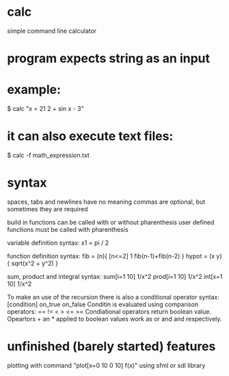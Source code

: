 # calc
simple command line calculator


# program expects string as an input
# example:
$ calc "x = 21   2 + sin x - 3"
# it can also execute text files:
$ calc -f math_expression.txt

# syntax
spaces, tabs and newlines have no meaning
commas are optional, but sometimes they are required

build in functions can be called with or without pharenthesis
user defined functions must be called with pharenthesis

variable definition syntax:
  x1 = pi / 2
 
function definition syntax:
  fib = (n){ [n<=2] 1 fib(n-1)+fib(n-2) }
  hypot = (x y){ sqrt(x^2 + y^2) }
  
sum, product and integral syntax:
  sum[i=1 10] 1/x^2
  prod[i=1 10] 1/x^2
  int[x=1 10] 1/x^2

To make an use of the recursion there is also a conditional operator
syntax: [condition] on_true on_false
Conditin is evaluated using comparison operators: == != < > <= >=
Condiational operators return boolean value.
Opeartors + an * applied to boolean values work as or and and respectively.



# unfinished (barely started) features
plotting with command "plot[x=0 10 0 10] f(x)" using sfml or sdl library
